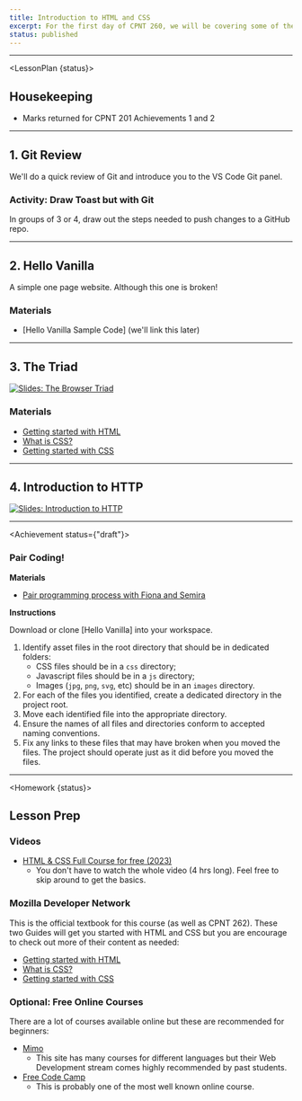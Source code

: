 ```yaml
---
title: Introduction to HTML and CSS
excerpt: For the first day of CPNT 260, we will be covering some of the basics of HTML and CSS
status: published
---
```


<script>
	import Homework from "$lib/components/Homework.svelte";
	import LessonPlan from "$lib/components/LessonPlan.svelte";
	import Achievement from "$lib/components/Achievement.svelte";
</script>


---

<LessonPlan {status}>

## Housekeeping
- Marks returned for CPNT 201 Achievements 1 and 2

---

<h2>1. Git Review</h2>

We'll do a quick review of Git and introduce you to the VS Code Git panel.

### Activity: Draw Toast but with Git
In groups of 3 or 4, draw out the steps needed to push changes to a GitHub repo.

---

<h2>2. Hello Vanilla</h2>

A simple one page website. Although this one is broken!

### Materials
- [Hello Vanilla Sample Code] (we'll link this later)

---

<h2>3. The Triad</h2>

[![Slides: The Browser Triad](/images/slides/cpnt-260/browser-triad.png)](/slides/cpnt-260/browser-triad)

### Materials
- [Getting started with HTML](https://developer.mozilla.org/en-US/docs/Learn/HTML/Introduction_to_HTML/Getting_started)
- [What is CSS?](https://developer.mozilla.org/en-US/docs/Learn/CSS/First_steps/What_is_CSS)
- [Getting started with CSS](https://developer.mozilla.org/en-US/docs/Learn/CSS/First_steps/Getting_started)

---

<h2>4. Introduction to HTTP</h2>

[![Slides: Introduction to HTTP](/images/slides/cpnt-260/http-introduction.png)](/slides/cpnt-260/http-introduction)


---

</LessonPlan>

<Achievement status={"draft"}>

### Pair Coding!

**Materials**
- [Pair programming process with Fiona and Semira](https://gist.github.com/acidtone/caa20b2520814a94240043c40301024a)

**Instructions**

Download or clone [Hello Vanilla] into your workspace.
1. Identify asset files in the root directory that should be in dedicated folders:
    - CSS files should be in a `css` directory;
    - Javascript files should be in a `js` directory;
    - Images (`jpg`, `png`, `svg`, etc) should be in an `images` directory.
2. For each of the files you identified, create a dedicated directory in the project root.
3. Move each identified file into the appropriate directory.
4. Ensure the names of all files and directories conform to accepted naming conventions.
5. Fix any links to these files that may have broken when you moved the files. The project should operate just as it did before you moved the files.

</Achievement>

---

<Homework {status}>

<h2>Lesson Prep</h2>

### Videos
- [HTML & CSS Full Course for free (2023)](https://www.youtube.com/watch?v=HGTJBPNC-Gw)
	- You don't have to watch the whole video (4 hrs long). Feel free to skip around to get the basics.

### Mozilla Developer Network
This is the official textbook for this course (as well as CPNT 262). These two Guides will get you started with HTML and CSS but you are encourage to check out more of their content as needed:
- [Getting started with HTML](https://developer.mozilla.org/en-US/docs/Learn/HTML/Introduction_to_HTML/Getting_started)
- [What is CSS?](https://developer.mozilla.org/en-US/docs/Learn/CSS/First_steps/What_is_CSS)
- [Getting started with CSS](https://developer.mozilla.org/en-US/docs/Learn/CSS/First_steps/Getting_started)

### Optional: Free Online Courses 
There are a lot of courses available online but these are recommended for beginners:
- [Mimo](https://mimo.org)
	- This site has many courses for different languages but their Web Development stream comes highly recommended by past students.
- [Free Code Camp](https://www.freecodecamp.org/learn/2022/responsive-web-design/)
	- This is probably one of the most well known online course. 

</Homework>
